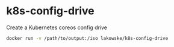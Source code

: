 # k8s-config-drive

Create a Kubernetes coreos config drive

``` bash
docker run -v /path/to/output:/iso lakowske/k8s-config-drive
```
